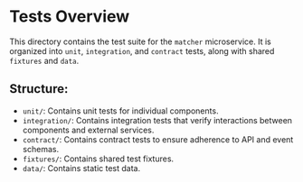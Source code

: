 # Tests Overview

This directory contains the test suite for the `matcher` microservice. It is organized into `unit`, `integration`, and `contract` tests, along with shared `fixtures` and `data`.

## Structure:
- `unit/`: Contains unit tests for individual components.
- `integration/`: Contains integration tests that verify interactions between components and external services.
- `contract/`: Contains contract tests to ensure adherence to API and event schemas.
- `fixtures/`: Contains shared test fixtures.
- `data/`: Contains static test data.
